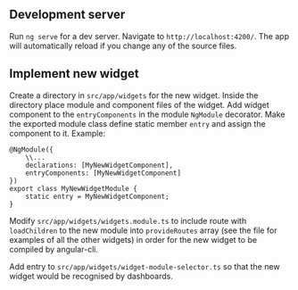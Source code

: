 ## Development server

Run `ng serve` for a dev server. Navigate to `http://localhost:4200/`. The app will automatically reload if you change any of the source files.

## Implement new widget

Create a directory in `src/app/widgets` for the new widget. Inside the directory place module and component files of the widget. Add widget component to the `entryComponents` in the module `NgModule` decorator. Make the exported module class define static member `entry` and assign the component to it. Example:

```
@NgModule({
    \\...
    declarations: [MyNewWidgetComponent],
    entryComponents: [MyNewWidgetComponent]
})
export class MyNewWidgetModule {
    static entry = MyNewWidgetComponent;
}
```

Modify `src/app/widgets/widgets.module.ts` to include route with `loadChildren` to the new module into `provideRoutes` array (see the file for examples of all the other widgets) in order for the new widget to be compiled by angular-cli.

Add entry to `src/app/widgets/widget-module-selector.ts` so that the new widget would be recognised by dashboards.
